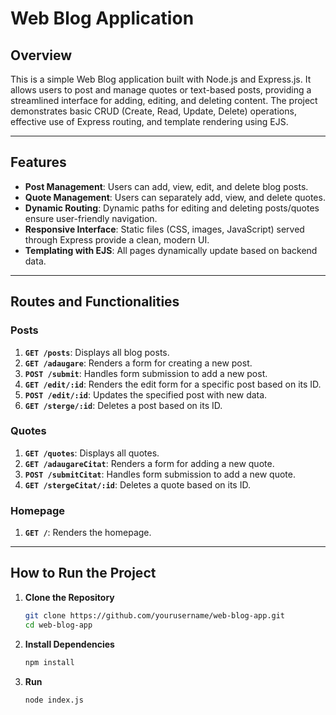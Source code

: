 # **Web Blog Application**

## **Overview**
This is a simple Web Blog application built with Node.js and Express.js. It allows users to post and manage quotes or text-based posts, providing a streamlined interface for adding, editing, and deleting content. The project demonstrates basic CRUD (Create, Read, Update, Delete) operations, effective use of Express routing, and template rendering using EJS.

---

## **Features**
- **Post Management**: Users can add, view, edit, and delete blog posts.
- **Quote Management**: Users can separately add, view, and delete quotes.
- **Dynamic Routing**: Dynamic paths for editing and deleting posts/quotes ensure user-friendly navigation.
- **Responsive Interface**: Static files (CSS, images, JavaScript) served through Express provide a clean, modern UI.
- **Templating with EJS**: All pages dynamically update based on backend data.

---

## **Routes and Functionalities**

### **Posts**
1. **`GET /posts`**: Displays all blog posts.
2. **`GET /adaugare`**: Renders a form for creating a new post.
3. **`POST /submit`**: Handles form submission to add a new post.
4. **`GET /edit/:id`**: Renders the edit form for a specific post based on its ID.
5. **`POST /edit/:id`**: Updates the specified post with new data.
6. **`GET /sterge/:id`**: Deletes a post based on its ID.

### **Quotes**
1. **`GET /quotes`**: Displays all quotes.
2. **`GET /adaugareCitat`**: Renders a form for adding a new quote.
3. **`POST /submitCitat`**: Handles form submission to add a new quote.
4. **`GET /stergeCitat/:id`**: Deletes a quote based on its ID.

### **Homepage**
1. **`GET /`**: Renders the homepage.

---

## **How to Run the Project**

1. **Clone the Repository**
   ```bash
   git clone https://github.com/yourusername/web-blog-app.git
   cd web-blog-app

2. **Install Dependencies**
   ```bash
   npm install

3. **Run**
   ```bash
   node index.js

